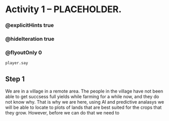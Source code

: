 # Activity 1 – PLACEHOLDER.

### @explicitHints true
### @hideIteration true 
### @flyoutOnly 0

```python
player.say
```

## Step 1
We are in a village in a remote area. The people in the village have not been able to get succsess full yields while farming for a while now, and they 
do not know why. That is why we are here, using AI and predictive analasys we will be able to locate to plots of lands that are best suited for the 
crops that they grow. However, before we can do that we need to 
